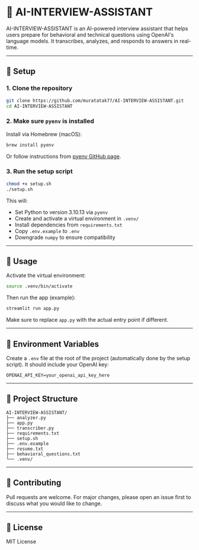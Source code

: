 # 🤖 AI-INTERVIEW-ASSISTANT

AI-INTERVIEW-ASSISTANT is an AI-powered interview assistant that helps users prepare for behavioral and technical questions using OpenAI's language models. It transcribes, analyzes, and responds to answers in real-time.

---

## 🚀 Setup

### 1. Clone the repository

```bash
git clone https://github.com/muratatak77/AI-INTERVIEW-ASSISTANT.git
cd AI-INTERVIEW-ASSISTANT
```

### 2. Make sure `pyenv` is installed

Install via Homebrew (macOS):

```bash
brew install pyenv
```

Or follow instructions from [pyenv GitHub page](https://github.com/pyenv/pyenv).

### 3. Run the setup script

```bash
chmod +x setup.sh
./setup.sh
```

This will:

- Set Python to version 3.10.13 via `pyenv`
- Create and activate a virtual environment in `.venv/`
- Install dependencies from `requirements.txt`
- Copy `.env.example` to `.env`
- Downgrade `numpy` to ensure compatibility

---

## 🧪 Usage

Activate the virtual environment:

```bash
source .venv/bin/activate
```

Then run the app (example):

```bash
streamlit run app.py
```

Make sure to replace `app.py` with the actual entry point if different.

---

## 🔐 Environment Variables

Create a `.env` file at the root of the project (automatically done by the setup script). It should include your OpenAI key:

```env
OPENAI_API_KEY=your_openai_api_key_here
```

---

## 📁 Project Structure

```
AI-INTERVIEW-ASSISTANT/
├── analyzer.py
├── app.py
├── transcriber.py
├── requirements.txt
├── setup.sh
├── .env.example
├── resume.txt
├── behavioral_questions.txt
└── .venv/
```

---

## 🤝 Contributing

Pull requests are welcome. For major changes, please open an issue first to discuss what you would like to change.

---

## 📄 License

MIT License
